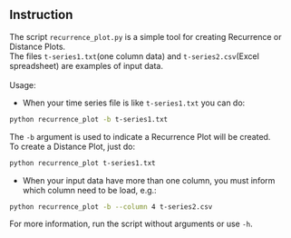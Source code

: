 Instruction
---
The script `recurrence_plot.py` is a simple tool for creating Recurrence or Distance Plots.
<br>
The files `t-series1.txt`(one column data) and `t-series2.csv`(Excel spreadsheet) are examples of input data.
<br><br>
Usage:
* When your time series file is like `t-series1.txt` you can do:
```Bash
python recurrence_plot -b t-series1.txt
```
The `-b` argument is used to indicate a Recurrence Plot will be created.<br>
To create a Distance Plot, just do:
```Bash
python recurrence_plot t-series1.txt
```
* When your input data have more than one column, you must inform which column need to be load, e.g.:
```Bash
python recurrence_plot -b --column 4 t-series2.csv
```
For more information, run the script without arguments or use `-h`.
